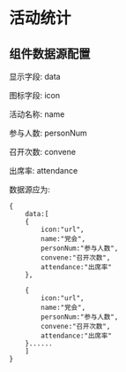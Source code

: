 # 活动统计
## 组件数据源配置
显示字段: data

图标字段: icon

活动名称: name

参与人数: personNum

召开次数: convene

出席率:   attendance

数据源应为:
```
{
    data:[
    {
        icon:"url",
        name:"党会",
        personNum:"参与人数",
        convene:"召开次数",
        attendance:"出席率"
    },

    {
        icon:"url",
        name:"党会",
        personNum:"参与人数",
        convene:"召开次数",
        attendance:"出席率"
    }......
    ]
}
```